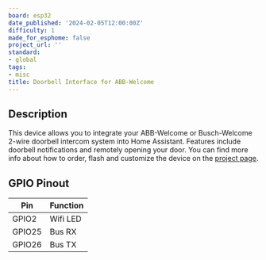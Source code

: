 ```yaml
---
board: esp32
date_published: '2024-02-05T12:00:00Z'
difficulty: 1
made_for_esphome: false
project_url: ''
standard:
- global
tags:
- misc
title: Doorbell Interface for ABB-Welcome
---
```


## Description

This device allows you to integrate your ABB-Welcome or Busch-Welcome 2-wire doorbell intercom system into Home Assistant. Features include doorbell notifications and remotely opening your door. You can find more info about how to order, flash and customize the device on the [project page](https://github.com/Mat931/esp32-doorbell-bus-interface).

## GPIO Pinout

| Pin    | Function |
| ------ | -------- |
| GPIO2  | Wifi LED |
| GPIO25 | Bus RX   |
| GPIO26 | Bus TX   |